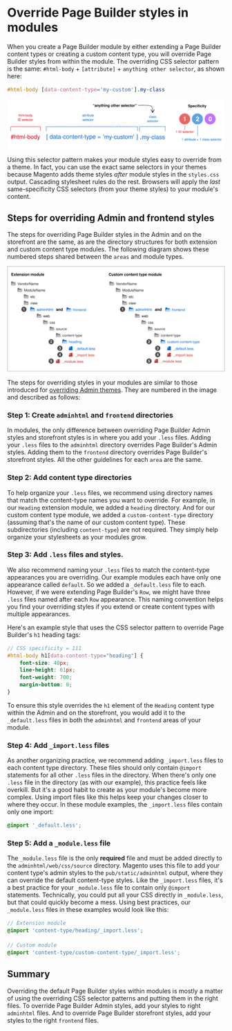 # Override Page Builder styles in modules

When you create a Page Builder module by either extending a Page Builder content types or creating a custom content type, you will override Page Builder styles from within the module. The overriding CSS selector pattern is the same: `#html-body` + `[attribute]` + `anything other selector`, as shown here:

```scss
#html-body [data-content-type='my-custom'].my-class
```

![CSS selector override pattern](../images/pagebuilder-style-override-pattern-class.svg)

Using this selector pattern makes your module styles easy to override from a theme. In fact, you can use the exact same selectors in your themes because Magento adds theme styles _after_ module styles in the `styles.css` output. Cascading stylesheet rules do the rest. Browsers will apply the _last_ same-specificity CSS selectors (from your theme styles) to your module's content.

## Steps for overriding Admin and frontend styles

The steps for overriding Page Builder styles in the Admin and on the storefront are the same, as are the directory structures for both extension and custom content type modules. The following diagram shows these numbered steps shared between the `areas` and module types.

![Admin styles in modules](../images/pagebuilder-admin-frontend-module-files.svg)

The steps for overriding styles in your modules are similar to those introduced for [overriding Admin themes](override-pagebuilder-styles-themes.md). They are numbered in the image and described as follows:

### Step 1: Create `adminhtml` and `frontend` directories

In modules, the only difference between overriding Page Builder Admin styles and storefront styles is in where you add your `.less` files. Adding your `.less` files to the `adminhtml` directory overrides Page Builder's Admin styles. Adding them to the `frontend` directory overrides Page Builder's storefront styles. All the other guidelines for each `area` are the same.

### Step 2: Add content type directories

To help organize your `.less` files, we recommend using directory names that match the content-type names you want to override. For example, in our `Heading` extension module, we added a `heading` directory. And for our custom content type module, we added a `custom-content-type` directory (assuming that's the name of our custom content type). These subdirectories (including `content-type`) are not required. They simply help organize your stylesheets as your modules grow.

### Step 3: Add `.less` files and styles.

We also recommend naming your `.less` files to match the content-type appearances you are overriding. Our example modules each have only one appearance called `default`. So we added a `_default.less` file to each. However, if we were extending Page Builder's `Row`, we might have three `.less` files named after each `Row` appearance. This naming convention helps you find your overriding styles if you extend or create content types with multiple appearances.

Here's an example style that uses the CSS selector pattern to override Page Builder's `h1` heading tags:

```scss
// CSS specificity = 111
#html-body h1[data-content-type="heading"] {
    font-size: 40px;
    line-height: 61px;
    font-weight: 700;
    margin-bottom: 0;
}
```

To ensure this style overrides the `h1` element of the `Heading` content type within the Admin and on the storefront, you would add it to the `_default.less` files in both the `adminhtml` and `frontend` areas of your module.

### Step 4: Add `_import.less` files

As another organizing practice, we recommend adding `_import.less` files to each content type directory. These files should only contain `@import` statements for all other `.less` files in the directory. When there's only one `.less` file in the directory (as with our example), this practice feels like overkill. But it's a good habit to create as your module's become more complex. Using import files like this helps keep your changes closer to where they occur. In these module examples, the `_import.less` files contain only one import:

```scss
@import '_default.less';
```

### Step 5: Add a `_module.less` file

The `_module.less` file is the only **required** file and must be added directly to the `adminhtml/web/css/source` directory. Magento uses this file to add your content type's admin styles to the `pub/static/adminhtml` output, where they can override the default content-type styles. Like the `_import.less` files, it's a best practice for your `_module.less` file to contain only `@import` statements. Technically, you could put all your CSS directly in `_module.less`, but that could quickly become a mess. Using best practices, our `_module.less` files in these examples would look like this:

```scss
// Extension module
@import 'content-type/heading/_import.less';

// Custom module
@import 'content-type/custom-content-type/_import.less';
```

## Summary

Overriding the default Page Builder styles within modules is mostly a matter of using the overriding CSS selector patterns and putting them in the right files. To override Page Builder Admin styles, add your styles to right `adminhtml` files. And to override Page Builder storefront styles, add your styles to the right `frontend` files.
